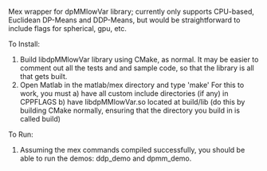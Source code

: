 Mex wrapper for dpMMlowVar library; currently only supports CPU-based, Euclidean
DP-Means and DDP-Means, but would be straightforward to include flags for
spherical, gpu, etc.

To Install:
1. Build libdpMMlowVar library using CMake, as normal. It may be easier to
   comment out all the tests and and sample code, so that the library is all
   that gets built.
2. Open Matlab in the matlab/mex directory and type 'make'
   For this to work, you must 
     a) have all custom include directories (if any) in CPPFLAGS
     b) have libdpMMlowVar.so located at build/lib (do this by building CMake
        normally, ensuring that the directory you build in is called build)

To Run:
1. Assuming the mex commands compiled successfully, you should be able to run
   the demos: ddp_demo and dpmm_demo.
